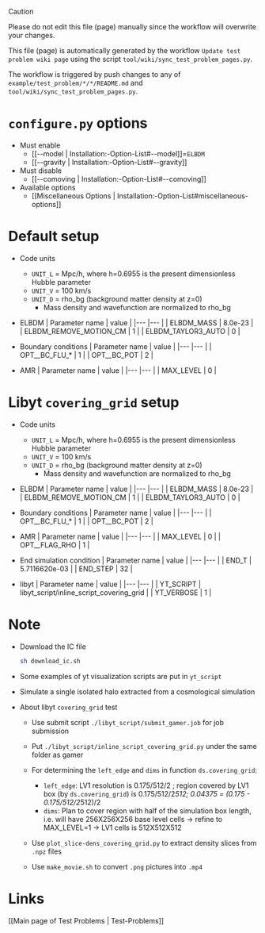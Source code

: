 > [!CAUTION]
> Please do not edit this file (page) manually since the workflow will overwrite your changes.
>
> This file (page) is automatically generated by the workflow `Update test problem wiki page` using the script `tool/wiki/sync_test_problem_pages.py`.
>
> The workflow is triggered by push changes to any of `example/test_problem/*/*/README.md` and `tool/wiki/sync_test_problem_pages.py`.


# `configure.py` options
- Must enable
   - [[--model | Installation:-Option-List#--model]]=`ELBDM`
   - [[--gravity | Installation:-Option-List#--gravity]]
- Must disable
   - [[--comoving | Installation:-Option-List#--comoving]]
- Available options
   - [[Miscellaneous Options | Installation:-Option-List#miscellaneous-options]]


# Default setup
- Code units
   - `UNIT_L` = Mpc/h, where h=0.6955 is the present dimensionless Hubble parameter
   - `UNIT_V` = 100 km/s
   - `UNIT_D` = rho_bg (background matter density at z=0)
      - Mass density and wavefunction are normalized to rho_bg

- ELBDM
   | Parameter name         | value   |
   |---                     |---      |
   | ELBDM_MASS             | 8.0e-23 |
   | ELBDM_REMOVE_MOTION_CM | 1       |
   | ELBDM_TAYLOR3_AUTO     | 0       |

- Boundary conditions
   | Parameter name | value |
   |---             |---    |
   | OPT__BC_FLU_*  | 1     |
   | OPT__BC_POT    | 2     |

- AMR
   | Parameter name | value |
   |---             |---    |
   | MAX_LEVEL      | 0     |


# Libyt `covering_grid` setup
- Code units
   - `UNIT_L` = Mpc/h, where h=0.6955 is the present dimensionless Hubble parameter
   - `UNIT_V` = 100 km/s
   - `UNIT_D` = rho_bg (background matter density at z=0)
      - Mass density and wavefunction are normalized to rho_bg

- ELBDM
   | Parameter name         | value   |
   |---                     |---      |
   | ELBDM_MASS             | 8.0e-23 |
   | ELBDM_REMOVE_MOTION_CM | 1       |
   | ELBDM_TAYLOR3_AUTO     | 0       |

- Boundary conditions
   | Parameter name | value |
   |---             |---    |
   | OPT__BC_FLU_*  | 1     |
   | OPT__BC_POT    | 2     |

- AMR
   | Parameter name | value |
   |---             |---    |
   | MAX_LEVEL      | 0     |
   | OPT__FLAG_RHO  | 1     |

- End simulation condition
   | Parameter name | value         |
   |---             |---            |
   | END_T          | 5.7116620e-03 |
   | END_STEP       | 32            |

- libyt
   | Parameter name | value                                    |
   |---             |---                                       |
   | YT_SCRIPT      | libyt_script/inline_script_covering_grid |
   | YT_VERBOSE     | 1                                        |


# Note
- Download the IC file
   ```bash
   sh download_ic.sh
   ```

- Some examples of yt visualization scripts are put in `yt_script`

- Simulate a single isolated halo extracted from a cosmological simulation

- About libyt `covering_grid` test
   - Use submit script `./libyt_script/submit_gamer.job` for job submission

   - Put `./libyt_script/inline_script_covering_grid.py` under the same folder as gamer

   - For determining the `left_edge` and `dims` in function `ds.covering_grid`:
      - `left_edge`: LV1 resolution is 0.175/512/2 ; region covered by LV1 box (by `ds.covering_grid`) is 0.175/512/2*512; 0.04375 = (0.175 - 0.175/512/2*512)/2
      - `dims`:      Plan to cover region with half of the simulation box length, i.e. will have 256X256X256 base level cells -> refine to MAX_LEVEL=1 -> LV1 cells is 512X512X512

   - Use `plot_slice-dens_covering_grid.py` to extract density slices from `.npz` files

   - Use `make_movie.sh` to convert `.png` pictures into `.mp4`

# Links
[[Main page of Test Problems | Test-Problems]]

